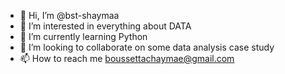 - 👋 Hi, I’m @bst-shaymaa
- 👀 I’m interested in everything about DATA
- 🌱 I’m currently learning Python
- 💞️ I’m looking to collaborate on some data analysis case study
- 📫 How to reach me boussettachaymae@gmail.com

<!---
bst-shaymaa/bst-shaymaa is a ✨ special ✨ repository because its `README.md` .
--->
